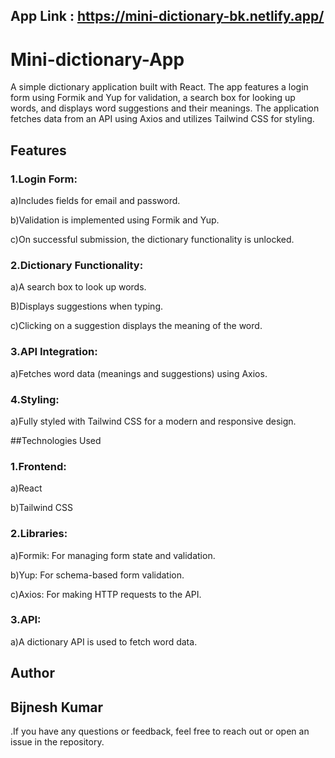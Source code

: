 

## App Link : https://mini-dictionary-bk.netlify.app/

# Mini-dictionary-App

A simple dictionary application built with React. The app features a login form using Formik and Yup for validation, a search box for looking up words, and displays word suggestions and their meanings. The application fetches data from an API using Axios and utilizes Tailwind CSS for styling.


## Features

### 1.Login Form:

  a)Includes fields for email and password.

   b)Validation is implemented using Formik and Yup.

   c)On successful submission, the dictionary functionality is unlocked.

### 2.Dictionary Functionality:

   a)A search box to look up words.

   B)Displays suggestions when typing.

   c)Clicking on a suggestion displays the meaning of the word.

### 3.API Integration:

   a)Fetches word data (meanings and suggestions) using Axios.

### 4.Styling:
   a)Fully styled with Tailwind CSS for a modern and responsive design.


##Technologies Used

### 1.Frontend:

   a)React

   b)Tailwind CSS

### 2.Libraries:

   a)Formik: For managing form state and validation.

   b)Yup: For schema-based form validation.

   c)Axios: For making HTTP requests to the API.

### 3.API:

   a)A dictionary API is used to fetch word data.

   ## Author

## Bijnesh Kumar

   .If you have any questions or feedback, feel free to reach out or open an issue in the repository.
